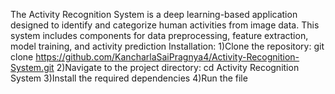The Activity Recognition System is a deep learning-based application designed to identify and categorize human activities from image data. This system includes components for data preprocessing, feature extraction, model training, and activity prediction
Installation:
1)Clone the repository:
git clone https://github.com/KancharlaSaiPragnya4/Activity-Recognition-System.git
2)Navigate to the project directory:
cd Activity Recognition System
3)Install the required dependencies
4)Run the file





